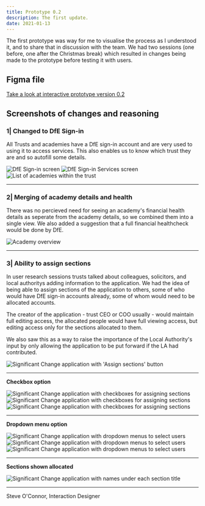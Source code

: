 ```yaml
---
title: Prototype 0.2
description: The first update.
date: 2021-01-13
---
```


The first prototype was way for me to visualise the process as I understood it, and to share that in discussion with the team. We had two sessions (one before, one after the Christmas break) which resulted in changes being made to the prototype before testing it with users.

## Figma file

[Take a look at interactive prototype version 0.2](https://www.figma.com/proto/4CImEu9B79XdgKisKJ6rwt/Sig-Change-0.2?page-id=0%3A1&node-id=1%3A2&viewport=-8321%2C347%2C0.6453719139099121&scaling=min-zoom)

## Screenshots of changes and reasoning

### 1| Changed to DfE Sign-in

All Trusts and academies have a DfE sign-in account and are very used to using it to access services. This also enables us to know which trust they are and so autofill some details.

<img src="https://sdd-make-changes-design-history.netlify.app/images/prototype02/prototype02_02.png" alt="DfE Sign-in screen"/>

<img src="https://sdd-make-changes-design-history.netlify.app/images/prototype02/prototype02_03.png" alt="DfE Sign-in Services screen"/>

<img src="https://sdd-make-changes-design-history.netlify.app/images/prototype02/prototype02_04.png" alt="List of academies within the trust"/>

*****

### 2| Merging of academy details and health

There was no percieved need for seeing an academy's financial health details as seperate from the academy details, so we combined them into a single view. We also added a suggestion that a full financial healthcheck would be done by DfE.

<img src="https://sdd-make-changes-design-history.netlify.app/images/prototype02/prototype02_05.png" alt="Academy overview"/>

*****

### 3| Ability to assign sections

In user research sessions trusts talked about colleagues, solicitors, and local authoritys adding information to the application. We had the idea of being able to assign sections of the application to others, some of who would have DfE sign-in accounts already, some of whom would need to be allocated accounts.

The creator of the application - trust CEO or COO usually - would maintain full editing access, the allocated people would have full viewing access, but editing access only for the sections allocated to them.

We also saw this as a way to raise the importance of the Local Authority's input by only allowing the application to be put forward if the LA had contributed.

<img src="https://sdd-make-changes-design-history.netlify.app/images/prototype02/prototype02_08.png" alt="Significant Change application with 'Assign sections' button"/>

*****

**Checkbox option**

<img src="https://sdd-make-changes-design-history.netlify.app/images/prototype02/prototype02_08a.png" alt="Significant Change application with checkboxes for assigning sections"/>

<img src="https://sdd-make-changes-design-history.netlify.app/images/prototype02/prototype02_08b.png" alt="Significant Change application with checkboxes for assigning sections"/>

<img src="https://sdd-make-changes-design-history.netlify.app/images/prototype02/prototype02_08c.png" alt="Significant Change application with checkboxes for assigning sections"/>

*****

**Dropdown menu option**

<img src="https://sdd-make-changes-design-history.netlify.app/images/prototype02/prototype02_09a.png" alt="Significant Change application with dropdown menus to select users"/>

<img src="https://sdd-make-changes-design-history.netlify.app/images/prototype02/prototype02_09b.png" alt="Significant Change application with dropdown menus to select users"/>

<img src="https://sdd-make-changes-design-history.netlify.app/images/prototype02/prototype02_09c.png" alt="Significant Change application with dropdown menus to select users"/>

*****

**Sections shown allocated**

<img src="https://sdd-make-changes-design-history.netlify.app/images/prototype02/prototype02_10.png" alt="Significant Change application with names under each section title"/>

*****

Steve O'Connor, Interaction Designer